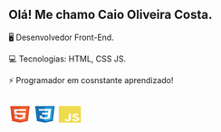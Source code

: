 ## Olá! Me chamo Caio Oliveira Costa.

🖥️ Desenvolvedor Front-End.

💻 Tecnologias: HTML, CSS JS.

⚡ Programador em cosnstante aprendizado!

 <div style="display: inline_block;">
 <br>
 <img align="center" alt="/" height="30" width="40" src="https://raw.githubusercontent.com/devicons/devicon/master/icons/html5/html5-original.svg">
 <img align="center" alt="/" height="30" width="40" src="https://raw.githubusercontent.com/devicons/devicon/master/icons/css3/css3-original.svg">
  <img align="center" alt="/" height="30" width="40" src="https://raw.githubusercontent.com/devicons/devicon/master/icons/javascript/javascript-plain.svg">
  <!---<img align="center" alt="/" height="30" width="40" src="https://raw.githubusercontent.com/devicons/devicon/master/icons/php/php-original.svg">-->
</div>

 

